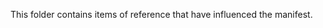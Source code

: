 This folder contains items of reference that have influenced the manifest.
<!--stackedit_data:
eyJoaXN0b3J5IjpbMTcxMjk3NjE5M119
-->